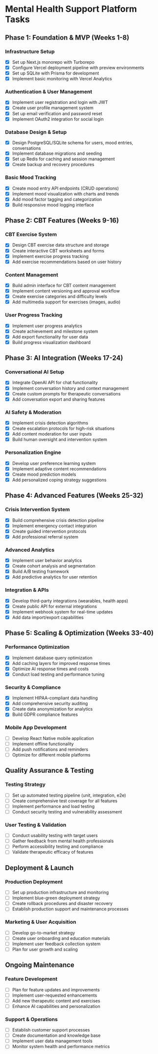 # Mental Health Support Platform Tasks

## Phase 1: Foundation & MVP (Weeks 1-8)

### Infrastructure Setup
- [x] Set up Next.js monorepo with Turborepo
- [x] Configure Vercel deployment pipeline with preview environments
- [x] Set up SQLite with Prisma for development
- [x] Implement basic monitoring with Vercel Analytics

### Authentication & User Management
- [x] Implement user registration and login with JWT
- [x] Create user profile management system
- [x] Set up email verification and password reset
- [x] Implement OAuth2 integration for social login

### Database Design & Setup
- [x] Design PostgreSQL/SQLite schema for users, mood entries, conversations
- [x] Implement database migrations and seeding
- [x] Set up Redis for caching and session management
- [x] Create backup and recovery procedures

### Basic Mood Tracking
- [x] Create mood entry API endpoints (CRUD operations)
- [x] Implement mood visualization with charts and trends
- [x] Add mood factor tagging and categorization
- [x] Build responsive mood logging interface

## Phase 2: CBT Features (Weeks 9-16)

### CBT Exercise System
- [x] Design CBT exercise data structure and storage
- [x] Create interactive CBT worksheets and forms
- [x] Implement exercise progress tracking
- [x] Add exercise recommendations based on user history

### Content Management
- [x] Build admin interface for CBT content management
- [x] Implement content versioning and approval workflow
- [x] Create exercise categories and difficulty levels
- [x] Add multimedia support for exercises (images, audio)

### User Progress Tracking
- [x] Implement user progress analytics
- [x] Create achievement and milestone system
- [x] Add export functionality for user data
- [x] Build progress visualization dashboard

## Phase 3: AI Integration (Weeks 17-24)

### Conversational AI Setup
- [x] Integrate OpenAI API for chat functionality
- [x] Implement conversation history and context management
- [x] Create custom prompts for therapeutic conversations
- [x] Add conversation export and sharing features

### AI Safety & Moderation
- [x] Implement crisis detection algorithms
- [x] Create escalation protocols for high-risk situations
- [x] Add content moderation for user inputs
- [x] Build human oversight and intervention system

### Personalization Engine
- [x] Develop user preference learning system
- [x] Implement adaptive content recommendations
- [x] Create mood prediction models
- [x] Add personalized coping strategy suggestions

## Phase 4: Advanced Features (Weeks 25-32)

### Crisis Intervention System
- [x] Build comprehensive crisis detection pipeline
- [x] Implement emergency contact integration
- [x] Create guided intervention protocols
- [x] Add professional referral system

### Advanced Analytics
- [x] Implement user behavior analytics
- [x] Create cohort analysis and segmentation
- [x] Build A/B testing framework
- [x] Add predictive analytics for user retention

### Integration & APIs
- [x] Develop third-party integrations (wearables, health apps)
- [x] Create public API for external integrations
- [x] Implement webhook system for real-time updates
- [x] Add data import/export capabilities

## Phase 5: Scaling & Optimization (Weeks 33-40)

### Performance Optimization
- [x] Implement database query optimization
- [x] Add caching layers for improved response times
- [x] Optimize AI response times and costs
- [x] Conduct load testing and performance tuning

### Security & Compliance
- [x] Implement HIPAA-compliant data handling
- [x] Add comprehensive security auditing
- [x] Create data anonymization for analytics
- [x] Build GDPR compliance features

### Mobile App Development
- [ ] Develop React Native mobile application
- [ ] Implement offline functionality
- [ ] Add push notifications and reminders
- [ ] Optimize for different mobile platforms

## Quality Assurance & Testing

### Testing Strategy
- [ ] Set up automated testing pipeline (unit, integration, e2e)
- [ ] Create comprehensive test coverage for all features
- [ ] Implement performance and load testing
- [ ] Conduct security testing and vulnerability assessment

### User Testing & Validation
- [ ] Conduct usability testing with target users
- [ ] Gather feedback from mental health professionals
- [ ] Perform accessibility testing and compliance
- [ ] Validate therapeutic efficacy of features

## Deployment & Launch

### Production Deployment
- [ ] Set up production infrastructure and monitoring
- [ ] Implement blue-green deployment strategy
- [ ] Create rollback procedures and disaster recovery
- [ ] Establish production support and maintenance processes

### Marketing & User Acquisition
- [ ] Develop go-to-market strategy
- [ ] Create user onboarding and education materials
- [ ] Implement user feedback collection system
- [ ] Plan for user growth and scaling

## Ongoing Maintenance

### Feature Development
- [ ] Plan for feature updates and improvements
- [ ] Implement user-requested enhancements
- [ ] Add new therapeutic content and exercises
- [ ] Enhance AI capabilities and personalization

### Support & Operations
- [ ] Establish customer support processes
- [ ] Create documentation and knowledge base
- [ ] Implement user data management tools
- [ ] Monitor system health and performance metrics